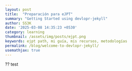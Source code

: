 ```yaml
---
layout: post
title:  "Preparación para eJPT"
summary: "Getting Started using devlopr-jekyll"
author: SS3K 
date: '2025-03-08 14:35:23 +0530'
category: learning
thumbnail: /assets/img/posts/ejpt.png
keywords: ejpt path, mi guía, mis recursos, metodologías
permalink: /blog/welcome-to-devlopr-jekyll/
usemathjax: true
---
```


?? test
